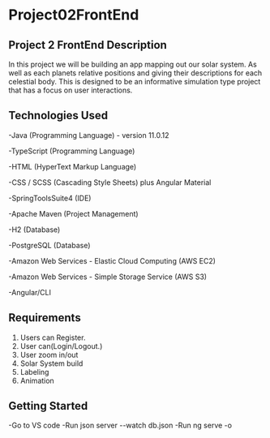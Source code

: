 # Project02FrontEnd
## Project 2 FrontEnd Description
In this project we will be building an app mapping out our solar system. As well as each planets relative positions and giving their descriptions for each celestial body. This is designed to be an informative simulation type project that has a focus on user interactions. 

## Technologies Used
-Java (Programming Language) - version 11.0.12

-TypeScript (Programming Language)

-HTML (HyperText Markup Language)

-CSS / SCSS (Cascading Style Sheets) plus Angular Material

-SpringToolsSuite4 (IDE)

-Apache Maven (Project Management)

-H2 (Database)

-PostgreSQL (Database)

-Amazon Web Services - Elastic Cloud Computing (AWS EC2)

-Amazon Web Services - Simple Storage Service (AWS S3)

-Angular/CLI

## Requirements
1.  Users can Register.
2.  User can(Login/Logout.) 
3.  User zoom in/out 
4.  Solar System build  
5.  Labeling  
6.  Animation
## Getting Started
-Go to VS code
-Run json server --watch db.json
-Run ng serve -o

